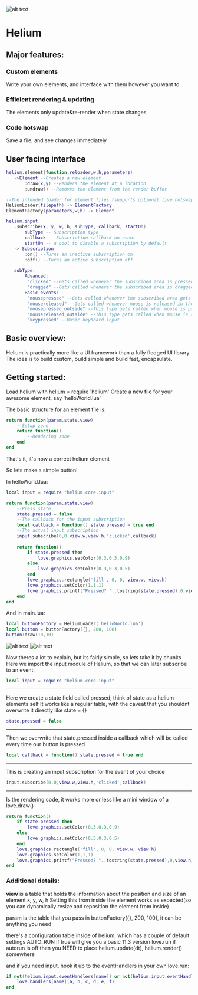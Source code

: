 ![alt text](https://i.imgur.com/ZQBQfsa.png "Helium")
# Helium
 ## Major features:
 ### Custom elements
 Write your own elements, and interface with them however you want to
 ### Efficient rendering & updating
 The elements only update&re-render when state changes
 ### Code hotswap
 Save a file, and see changes immediately
 ## User facing interface
 ```lua
helium.element(function,reloader,w,h,parameters) 
	->Element --Creates a new element
    	:draw(x,y) --Renders the element at a location
    	:undraw() --Removes the element from the render buffer

--The intended loader for element files (supports optional live hotswapping)
HeliumLoader(filepath) -> ElementFactory
ElementFactory(parameters,w,h) -> Element

helium.input
    .subscribe(x, y, w, h, subType, callback, startOn)
        subType -- Subscription type
        callback -- Subscription callback on event
        startOn -- a bool to disable a subscription by default
    -> Subscription
        :on() --Turns an inactive subscription on
        :off() --Turns an active subscription off
        
    subType:
        Advanced:
         "clicked" --Gets called whenever the subscribed area is pressed, with an optional return callback
         "dragged" --Gets called whenever the subscribed area is dragged, with an optional 'finish' callback
        Basic events:
         "mousepressed" --Gets called whenever the subscribed area gets pressed
         "mousereleased" --Gets called whenever mouse is released in the subscription area
         "mousepressed_outside" --This type gets called when mouse is pressed outside the subscription area
         "mousereleased_outside" --This type gets called when mouse is released outside the sub area
         "keypressed" --Basic keyboard input
```

## Basic overview:
Helium is practically more like a UI framework than a fully fledged UI library. 
The idea is to build custom, build simple and build fast, encapsulate.

## Getting started:
Load helium with helium = require 'helium'
Create a new file for your awesome element, say 'helloWorld.lua'

The basic structure for an element file is:

```lua
return function(param,state,view)
	--Setup zone
	return function()
		--Rendering zone
	end
end
```

That's it, it's now a correct helium element

So lets make a simple button!

In helloWorld.lua:
```lua
local input = require "helium.core.input" 

return function(param,state,view)
	--Press state
	state.pressed = false
	--The callback for the input subscription
	local callback = function() state.pressed = true end
	--The actual input subscription 
	input.subscribe(0,0,view.w,view.h,'clicked',callback)
		
	return function()
		if state.pressed then
			love.graphics.setColor(0.3,0.3,0.9)
		else
			love.graphics.setColor(0.3,0.3,0.5)
		end
		love.graphics.rectangle('fill', 0, 0, view.w, view.h)
		love.graphics.setColor(1,1,1)
		love.graphics.printf("Pressed? "..tostring(state.pressed),0,view.h/2-5,view.w,'center')
	end
end
```
And in main.lua:
```lua
local buttonFactory = HeliumLoader('helloWorld.lua')
local button = buttonFactory({}, 200, 100)
button:draw(10,10)
```
![alt text](https://i.imgur.com/polli7q.jpg "Before")
![alt text](https://i.imgur.com/VGql2He.jpg "After")
	
	

Now theres a lot to explain, but its fairly simple, so lets take it by chunks
Here we import the input module of Helium, so that we can later subscribe to an event:
```lua
local input = require "helium.core.input" 
```

---
Here we create a state field called pressed, think of state as a helium elements self 
It works like a regular table, with the caveat that you shouldnt overwrite it directly like state = {}
```lua
state.pressed = false
```

---
Then we overwrite that state.pressed inside a callback which will be called every time our button is pressed
```lua	
local callback = function() state.pressed = true end
```

---
This is creating an input subscription for the event of your choice
```lua
input.subscribe(0,0,view.w,view.h,'clicked',callback)
```

---
Is the rendering code, it works more or less like a mini window of a love.draw()
```lua
return function()
	if state.pressed then
		love.graphics.setColor(0.3,0.3,0.9)
	else
		love.graphics.setColor(0.3,0.3,0.5)
	end
	love.graphics.rectangle('fill', 0, 0, view.w, view.h)
	love.graphics.setColor(1,1,1)
	love.graphics.printf("Pressed? "..tostring(state.pressed),0,view.h/2-5,view.w,'center')
end
```

### Additional details: 
**view** is a table that holds the information about the position and size of an element
x, y, w, h
Setting this from inside the element works as expected(so you can dynamically resize and reposition the element from inside)

param is the table that you pass in buttonFactory({}, 200, 100), it can be anything you need

there's a configuration table inside of helium, which has a couple of default settings
AUTO_RUN if true will give you a basic 11.3 version love.run 
if autorun is off then you NEED to place helium.update(dt), helium.render() somewhere

and if you need input, hook it up to the eventHandlers in your own love.run:
```lua
if not(helium.input.eventHandlers[name]) or not(helium.input.eventHandlers[name](a, b, c, d, e, f)) then
	love.handlers[name](a, b, c, d, e, f)
end
```
